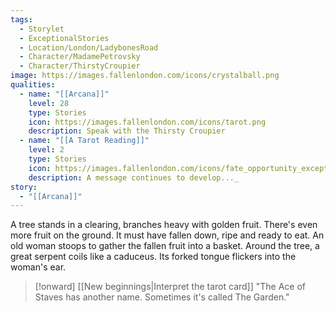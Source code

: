 ```yaml
---
tags:
  - Storylet
  - ExceptionalStories
  - Location/London/LadybonesRoad
  - Character/MadamePetrovsky
  - Character/ThirstyCroupier
image: https://images.fallenlondon.com/icons/crystalball.png
qualities:
  - name: "[[Arcana]]"
    level: 28
    type: Stories
    icon: https://images.fallenlondon.com/icons/tarot.png
    description: Speak with the Thirsty Croupier
  - name: "[[A Tarot Reading]]"
    level: 2
    type: Stories
    icon: https://images.fallenlondon.com/icons/fate_opportunity_exceptionalsmall.png
    description: A message continues to develop..._
story:
  - "[[Arcana]]"
---
```


A tree stands in a clearing, branches heavy with golden fruit. There's even more fruit on the ground. It must have fallen down, ripe and ready to eat. An old woman stoops to gather the fallen fruit into a basket. Around the tree, a great serpent coils like a caduceus. Its forked tongue flickers into the woman's ear.

> [!onward] [[New beginnings|Interpret the tarot card]]
> "The Ace of Staves has another name. Sometimes it's called The Garden."
